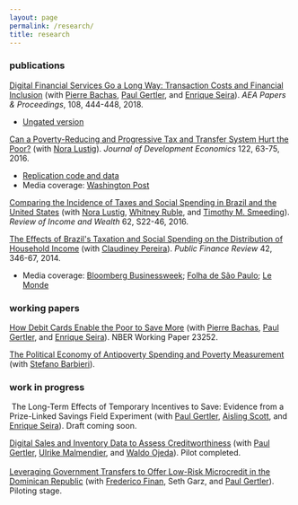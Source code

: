 ```yaml
---
layout: page
permalink: /research/
title: research
---
```


### publications

[Digital Financial Services Go a Long Way: Transaction Costs and Financial Inclusion](https://www.aeaweb.org/articles?id=10.1257/pandp.20181013) 
(with [Pierre Bachas](http://pierrebachas.weebly.com/), [Paul Gertler](http://www.paulgertler.com/), and [Enrique Seira](http://www.enriqueseira.com/)). 
_AEA Papers & Proceedings_, 108, 444-448, 2018.
- [Ungated version](/assets/pdf/BachasGertlerHigginsSeira_DigitalFinancialServices.pdf)
	
[Can a Poverty-Reducing and Progressive Tax and Transfer System Hurt the Poor?](http://www.sciencedirect.com/science/article/pii/S0304387816300220) 
(with [Nora Lustig](http://www.noralustig.org/)). 
_Journal of Development Economics_ 122, 63-75, 2016.	
- [Replication code and data](https://dataverse.harvard.edu/dataset.xhtml?persistentId=doi:10.7910/DVN/2EIXNO)
- Media coverage: [Washington Post](http://www.washingtonpost.com/blogs/wonkblog/wp/2013/09/19/the-worlds-leading-development-economists-cant-agree-on-how-to-tackle-inequality/)

[Comparing the Incidence of Taxes and Social Spending in Brazil and the United States](http://onlinelibrary.wiley.com/doi/10.1111/roiw.12201/abstract) 
(with [Nora Lustig](http://www.noralustig.org/), 
[Whitney Ruble](https://sites.google.com/site/whitneyrublebross/home), and 
[Timothy M. Smeeding](http://www.lafollette.wisc.edu/faculty-staff/faculty/timothy-smeeding)). 
_Review of Income and Wealth_ 62, S22-46, 2016.

[The Effects of Brazil's Taxation and Social Spending on the Distribution of Household Income](http://pfr.sagepub.com/content/42/3/346) 
(with [Claudiney Pereira](https://apps.wpcarey.asu.edu/directory/people/profile.cfm?person=2254613)). 
_Public Finance Review_ 42, 346-67, 2014.
- Media coverage: 
	[Bloomberg Businessweek](http://www.bloomberg.com/news/articles/2014-12-15/why-raising-taxes-on-the-rich-wont-fix-global-inequality); 
	[Folha de São Paulo](http://www1.folha.uol.com.br/fsp/opiniao/155081-injustica-tributaria.shtml); 
	[Le Monde](http://www.lemonde.fr/economie/article/2013/04/02/comment-la-fiscalite-et-les-depenses-sociales-reduisent-les-inegalites_3151930_3234.html)

### working papers

[How Debit Cards Enable the Poor to Save More](/assets/pdf/BachasGertlerHigginsSeira_DebitCards.pdf) (with [Pierre Bachas](http://pierrebachas.weebly.com/), [Paul Gertler](http://www.paulgertler.com/), and [Enrique Seira](http://www.enriqueseira.com/)). 
NBER Working Paper 23252.

[The Political Economy of Antipoverty Spending and Poverty Measurement](http://econ.tulane.edu/RePEc/pdf/tul1604r.pdf) 
(with [Stefano Barbieri](http://econ.tulane.edu/profile_barbieri.shtml)).

### work in progress
​
The Long-Term Effects of Temporary Incentives to Save: Evidence from a Prize-Linked Savings Field Experiment (with [Paul Gertler](http://www.paulgertler.com/), [Aisling Scott](https://aislingscott.com/), and [Enrique Seira](http://www.enriqueseira.com/)). Draft coming soon.
 
[Digital Sales and Inventory Data to Assess Creditworthiness](http://cega.berkeley.edu/evidence/incentivizing-small-merchants-in-emerging-markets-to-adopt-digital-payment-technologies/) 
(with [Paul Gertler](http://www.paulgertler.com/), [Ulrike Malmendier](https://eml.berkeley.edu/~ulrike/), and [Waldo Ojeda](http://waldotekampa.me/)). 
Pilot completed.  
​  
[Leveraging Government Transfers to Offer Low-Risk Microcredit in the Dominican Republic](https://www.poverty-action.org/study/leveraging-government-transfers-offer-low-risk-microcredit-dominican-republic) 
(with [Frederico Finan](https://www.econ.berkeley.edu/faculty/816), Seth Garz, and [Paul Gertler](http://www.paulgertler.com/)). 
Piloting stage.

